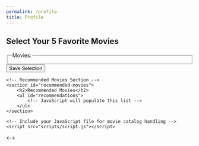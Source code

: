 ```yaml
---
permalink: /profile
title: Profile
---
```


<html lang="en">
<head>
    <meta charset="UTF-8">
    <meta name="viewport" content="width=device-width, initial-scale=1.0">
    <title>User Profile</title>
    <!-- Add your CSS styles here for better presentation -->
    <link rel="stylesheet" href="styles.css">
</head>
<body>
    <!-- Movie Selection Section -->
    <section id="movie-selection">
        <h1>Select Your 5 Favorite Movies</h1>
        <form id="movie-form">
            <fieldset>
                <legend>Movies:</legend>
                <!-- JavaScript will populate this list -->
            </fieldset>
            <button type="submit">Save Selection</button>
        </form>
    </section>

    <!-- Recommended Movies Section -->
    <section id="recommended-movies">
        <h2>Recommended Movies</h2>
        <ul id="recommendations">
            <!-- JavaScript will populate this list -->
        </ul>
    </section>

    <!-- Include your JavaScript file for movie catalog handling -->
    <script src="scripts/script.js"></script>


<!--->
<script>
    // Function to search for movies using the OMDB API
    function searchMovies() {
        // Get user input
        const movieInput = document.getElementById("movieInput");
        const query = movieInput.value;

        // Replace 'YOUR_OMDB_API_KEY' with your actual OMDB API key
        const apiKey = '85057df';
        const apiUrl = `https://www.omdbapi.com/?s=${encodeURIComponent(query)}&apikey=${apiKey}`;

        // Clear previous results
        const movieResults = document.getElementById("movieResults");
        movieResults.innerHTML = '';

        // Fetch data from the OMDB API
        fetch(apiUrl)
            .then(response => response.json())
            .then(data => {
                // Process and display movie data
                if (data.Response === "True" && data.Search) {
                    data.Search.forEach(movie => {
                        const movieElement = document.createElement("div");
                        movieElement.classList.add("movie-card"); // Add CSS class for styling
                        // Create and append elements like movie title, poster, year, etc.
                        movieElement.innerHTML = `<h3>${movie.Title}</h3><img src="${movie.Poster}" alt="${movie.Title}"><p>Year: ${movie.Year}</p>`;
                        movieResults.appendChild(movieElement);
                    });
                } else {
                    // Handle error or no results
                    movieResults.innerHTML = 'No movies found or an error occurred.';
                }
            })
            .catch(error => {
                console.error(error);
                movieResults.innerHTML = 'An error occurred while fetching data.';
            });
    }
</script>
<-->
</body>
</html>
